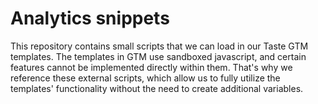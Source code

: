 # Analytics snippets
This repository contains small scripts that we can load in our Taste GTM templates. The templates in GTM use sandboxed javascript, and certain features cannot be implemented directly within them. That's why we reference these external scripts, which allow us to fully utilize the templates' functionality without the need to create additional variables.
